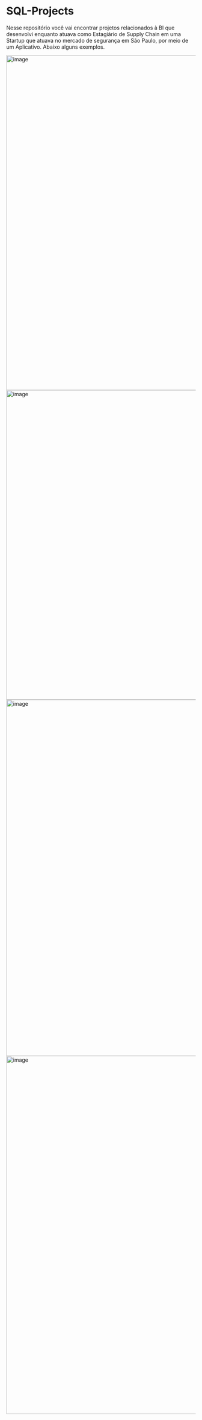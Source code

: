 # SQL-Projects
Nesse repositório você vai encontrar projetos relacionados à BI que desenvolvi enquanto atuava como Estagiário de Supply Chain em uma Startup que atuava no mercado de segurança em São Paulo, por meio de um Aplicativo.
Abaixo alguns exemplos.

<img width="891" alt="image" src="https://github.com/AlessandroMacabu/SQL-Projects/assets/132486411/995b81c9-590b-4eeb-becf-b22a3d68a36c">
<img width="824" alt="image" src="https://github.com/AlessandroMacabu/SQL-Projects/assets/132486411/b563b4be-f107-4233-bcfb-0c6f246a0b54">
<img width="948" alt="image" src="https://github.com/AlessandroMacabu/SQL-Projects/assets/132486411/c12bc974-a800-44d5-9c1d-e40ea0f755b5">
<img width="953" alt="image" src="https://github.com/AlessandroMacabu/SQL-Projects/assets/132486411/27f77914-7739-45fb-92fd-98840ac1a724">



